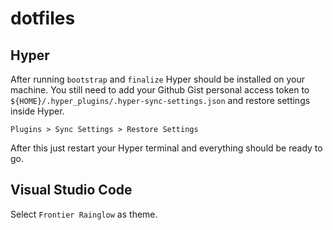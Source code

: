 # dotfiles
## Hyper
After running `bootstrap` and `finalize` Hyper should be installed on your machine. You still need to add your Github Gist personal access token to `${HOME}/.hyper_plugins/.hyper-sync-settings.json` and restore settings inside Hyper.

```
Plugins > Sync Settings > Restore Settings
```

After this just restart your Hyper terminal and everything should be ready to go.

## Visual Studio Code
Select `Frontier Rainglow` as theme.